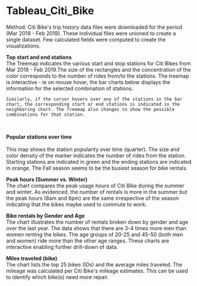 # Tableau_Citi_Bike
Method:
    Citi Bike's trip history data files were downloaded for the period (Mar 2018 - Feb 2019). These individual files were unioned to create a single dataset. Few calculated fields were computed to create the visualizations.
<br>


<b>Top start and end stations</b><br>
    The Treemap indicates the various start and stop stations for Citi Bikes from Mar 2018 - Feb 2019.The size of the rectangles and the concentration of the color corresponds to the number of rides from/to the stations. The treemap is interactive - ie on mouse hover, the bar charts below displays 
    the information for the selected combination of stations. <br>

    Similarly, if the cursor hovers over any of the stations in the bar chart, the corresponding start or end stations is indicated in the neighboring chart. The Treemap also changes to show the possible combinations for that station. 
<br> 

<b>Popular stations over time</b><br>     
    This map shows the station popularity over time (quarter). The size and color density of the marker indicates the number of rides from the station. Starting stations are indicated in green and the ending stations are indicated in orange. The Fall season seems to be the busiest season for bike rentals.
<br> 

<b>Peak hours (Summer vs. Winter)</b><br>
    The chart compares the peak usage hours of Citi Bike during the summer and winter. As evidenced, the number of rentals is more in the summer but the peak hours (8am and 6pm) are the same irrespective of the season indicating that the bikes maybe used to commute to work.
<br> 

<b>Bike rentals by Gender and Age</b><br>
     The chart illustrates the number of rentals broken down by gender and age over the last year. The data shows that there are 3-4 times more men than women renting the bikes. The age groups of 20-25 and 45-50 (both men and women) ride more than the other age ranges. These charts are interactive enabling further drill-down of data.
<br> 

<b>Miles traveled (bike)</b><br>
     The chart lists the top 25 bikes (IDs) and the average miles traveled. The mileage was calculated per Citi Bike's mileage estimates. This can be used to identify which bike(s) need more repair.
<br> 

